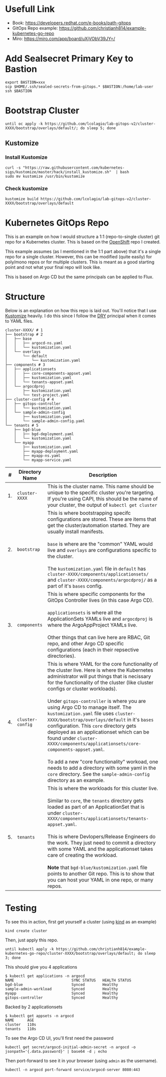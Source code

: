 
# Usefull Link 

* Book: https://developers.redhat.com/e-books/path-gitops
* GitOps Repo example: https://github.com/christianh814/example-kubernetes-go-repo
* Miro: https://miro.com/app/board/uXjVObV39JY=/ 

# Add Sealsecret Primary Key to Bastion

```shell
export BASTION=xxx
scp $HOME/.ssh/sealed-secrets-from-gitops.* $BASTION:/home/lab-user
ssh $BASTION
```

# Bootstrap Cluster
```shell
until oc apply -k https://github.com/lcolagio/lab-gitops-v2/cluster-XXXX/bootstrap/overlays/default/; do sleep 5; done
```

## Kustomize

### Install Kustomize

```shell
curl -s "https://raw.githubusercontent.com/kubernetes-sigs/kustomize/master/hack/install_kustomize.sh"  | bash
sudo mv kustomize /usr/bin/kustomize
```

### Check kustomize

```shell
kustomize build https://github.com/lcolagio/lab-gitops-v2/cluster-XXXX/bootstrap/overlays/default
```


# Kubernetes GitOps Repo

This is an example on how I would structure a 1:1 (repo-to-single cluster)
git repo for a Kubernetes cluster. This is based on the [OpenShift](https://github.com/christianh814/example-openshift-go-repo)
repo I created.

This example assumes (as I mentioned in the 1:1 part above) that it's a
single repo for a single cluster. However, this can be modified (quite
easily) for poly/mono repos or for multiple clusters. This is meant as
a good starting point and not what your final repo will look like.

This is based on Argo CD but the same principals can be applied to Flux.

# Structure

Below is an explanation on how this repo is laid out. You'll notice
that I use [Kustomize](https://kustomize.io/) heavily. I do this since I
follow the [DRY](https://en.wikipedia.org/wiki/Don%27t_repeat_yourself)
principal when it comes to YAML files.

```shell
cluster-XXXX/ # 1
├── bootstrap # 2
│   ├── base
│   │   ├── argocd-ns.yaml
│   │   └── kustomization.yaml
│   └── overlays
│       └── default
│           └── kustomization.yaml
├── components # 3
│   ├── applicationsets
│   │   ├── core-components-appset.yaml
│   │   ├── kustomization.yaml
│   │   └── tenants-appset.yaml
│   └── argocdproj
│       ├── kustomization.yaml
│       └── test-project.yaml
├── cluster-config # 4
│   ├── gitops-controller
│   │   └── kustomization.yaml
│   └── sample-admin-config
│       ├── kustomization.yaml
│       └── sample-admin-config.yaml
└── tenants # 5
    ├── bgd-blue
    │   ├── bgd-deployment.yaml
    │   └── kustomization.yaml
    └── myapp
        ├── kustomization.yaml
        ├── myapp-deployment.yaml
        ├── myapp-ns.yaml
        └── myapp-service.yaml
```

|#|Directory Name|Description|
|---|----------------|-----------------|
| 1. |`cluster-XXXX`| This is the cluster name. This name should be unique to the specific cluster you're targeting. If you're using CAPI, this should be the name of your cluster, the output of `kubectl get cluster`|
| 2. | `bootstrap` | This is where bootstrapping specifc configurations are stored. These are items that get the cluster/automation started. They are usually install manifests.<br /><br />`base` is where are the "common" YAML would live and `overlays` are configurations specific to the cluster.<br /><br />The `kustomization.yaml` file in `default` has `cluster-XXXX/components/applicationsets/` and `cluster-XXXX/components/argocdproj/` as a part of it's `bases` config.|
| 3. | `components` | This is where specific components for the GitOps Controller lives (in this case Argo CD).<br /><br />`applicationsets` is where all the ApplicationSets YAMLs live and `argocdproj` is where the ArgoAppProject YAMLs live.<br /><br />Other things that can live here are RBAC, Git repo, and other Argo CD specific configurations (each in their repsective directories).|
| 4. | `cluster-config` | This is where YAML for the core functionality of the cluster live. Here is where the Kubernetes administrator will put things that is necissary for the functionality of the cluster (like cluster configs or cluster workloads).<br /><br />Under `gitops-controller` is where you are using Argo CD to manage itself. The `kustomization.yaml` file uses `cluster-XXXX/bootstrap/overlays/default` in it's `bases` configuration. This `core` directory gets deployed as an applicationset which can be found under `cluster-XXXX/components/applicationsets/core-components-appset.yaml`.<br /><br />To add a new "core functionality" workoad, one needs to add a directory with some yaml in the `core` directory. See the `sample-admin-config` directory as an example.|
| 5. | `tenants` | This is where the workloads for this cluster live.<br /><br />Similar to `core`, the `tenants` directory gets loaded as part of an ApplicationSet that is under `cluster-XXXX/components/applicationsets/tenants-appset.yaml`.<br /><br />This is where Devlopers/Release Engineers do the work. They just need to commit a directory with some YAML and the applicationset takes care of creating the workload.<br /><br /> **Note** that `bgd-blue/kustomization.yaml` file points to another Git repo. This is to show that you can host your YAML in one repo, or many repos.|

# Testing

To see this in action, first get yourself a cluster (using [kind](kind.sigs.k8s.io/) as an example)

```shell
kind create cluster
```

Then, just apply this repo.

```shell
until kubectl apply -k https://github.com/christianh814/example-kubernetes-go-repo/cluster-XXXX/bootstrap/overlays/default; do sleep 3; done
```

This should give you 4 applications

```shell
$ kubectl get applications -n argocd
NAME                          SYNC STATUS   HEALTH STATUS
bgd-blue                      Synced        Healthy
sample-admin-workload         Synced        Healthy
myapp                         Synced        Healthy
gitops-controller             Synced        Healthy
```

Backed by 2 applicationsets

```shell
$ kubectl get appsets -n argocd
NAME      AGE
cluster   110s
tenants   110s
```

To see the Argo CD UI, you'll first need the password

```shell
kubectl get secret/argocd-initial-admin-secret -n argocd -o jsonpath='{.data.password}' | base64 -d ; echo
```

Then port-forward to see it in your browser (using `admin` as the username).

```shell
kubectl -n argocd port-forward service/argocd-server 8080:443
```

